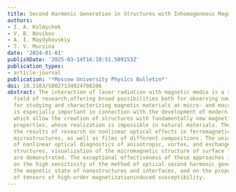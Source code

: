 ```yaml
---
title: Second Harmonic Generation in Structures with Inhomogeneous Magnetization Distribution
authors:
- I. A. Kolmychek
- V. B. Novikov
- A. I. Maydykovskiy
- T. V. Murzina
date: '2024-01-01'
publishDate: '2025-03-14T16:10:51.509153Z'
publication_types:
- article-journal
publication: '*Moscow University Physics Bulletin*'
doi: 10.3103/S0027134924700206
abstract: The interaction of laser radiation with magnetic media is a rapidly developing
  field of research,offering broad possibilities both for observing new effects and
  for studying and characterizing magnetic materials at micro- and macrolevels. This
  is especially important in connection with the development of modern technologies,
  which allow the creation of structures with fundamentally new magnetic and optical
  properties, whose realization is impossible in natural materials. The review presents
  the results of research on nonlinear optical effects in ferromagnetic nano- and
  microstructures, as well as films of different compositions. The unique possibilities
  of nonlinear optical diagnostics of anisotropic, vortex, and exchange-biased magnetic
  structures, visualization of the micromagnetic structure of surface layers of iron–garnets
  are demonstrated. The exceptional effectiveness of these approaches is based both
  on the high sensitivity of the method of optical second harmonic generations to
  the magnetic state of nanostructures and interfaces, and on the properties of symmetry
  of tensors of high-order magnetizationinduced susceptibility.
---
```

